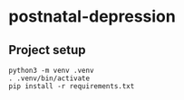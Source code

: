# postnatal-depression

## Project setup

```
python3 -m venv .venv
. .venv/bin/activate
pip install -r requirements.txt
```
